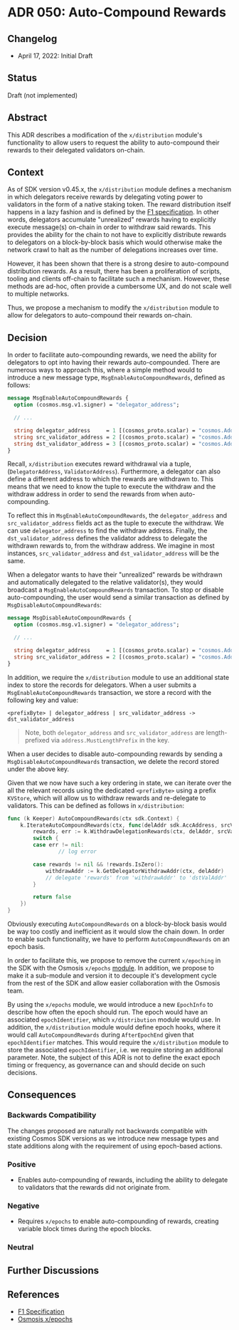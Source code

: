 # ADR 050: Auto-Compound Rewards

## Changelog

* April 17, 2022: Initial Draft

## Status

Draft (not implemented)

## Abstract

This ADR describes a modification of the `x/distribution` module's functionality
to allow users to request the ability to auto-compound their rewards to their
delegated validators on-chain.

## Context

As of SDK version v0.45.x, the `x/distribution` module defines a mechanism in
which delegators receive rewards by delegating voting power to validators in the
form of a native staking token. The reward distribution itself happens in a lazy
fashion and is defined by the [F1 specification](https://drops.dagstuhl.de/opus/volltexte/2020/11974/pdf/OASIcs-Tokenomics-2019-10.pdf).
In other words, delegators accumulate "unrealized" rewards having to explicitly
execute message(s) on-chain in order to withdraw said rewards. This provides the
ability for the chain to not have to explicitly distribute rewards to delegators
on a block-by-block basis which would otherwise make the network crawl to halt
as the number of delegations increases over time.

However, it has been shown that there is a strong desire to auto-compound
distribution rewards. As a result, there has been a proliferation of scripts, tooling
and clients off-chain to facilitate such a mechanism. However, these methods are
ad-hoc, often provide a cumbersome UX, and do not scale well to multiple networks.

Thus, we propose a mechanism to modify the `x/distribution` module to allow for
delegators to auto-compound their rewards on-chain.

## Decision

In order to facilitate auto-compounding rewards, we need the ability for delegators
to opt into having their rewards auto-compounded. There are numerous ways to approach
this, where a simple method would to introduce a new message type, `MsgEnableAutoCompoundRewards`,
defined as follows:

```protobuf
message MsgEnableAutoCompoundRewards {
  option (cosmos.msg.v1.signer) = "delegator_address";

  // ...

  string delegator_address     = 1 [(cosmos_proto.scalar) = "cosmos.AddressString"];
  string src_validator_address = 2 [(cosmos_proto.scalar) = "cosmos.AddressString"];
  string dst_validator_address = 3 [(cosmos_proto.scalar) = "cosmos.AddressString"];
}
```

Recall, `x/distribution` executes reward withdrawal via a tuple, (`DelegatorAddress`, `ValidatorAddress`).
Furthermore, a delegator can also define a different address to which the rewards
are withdrawn to. This means that we need to know the tuple to execute the withdraw
and the withdraw address in order to send the rewards from when auto-compounding.

To reflect this in `MsgEnableAutoCompoundRewards`, the `delegator_address` and
`src_validator_address` fields act as the tuple to execute the withdraw. We can
use `delegator_address` to find the withdraw address. Finally, the `dst_validator_address`
defines the validator address to delegate the withdrawn rewards to, from the withdraw address.
We imagine in most instances, `src_validator_address` and `dst_validator_address`
will be the same.

When a delegator wants to have their "unrealized" rewards be withdrawn and
automatically delegated to the relative validator(s), they would broadcast a
`MsgEnableAutoCompoundRewards` transaction. To stop or disable auto-compounding,
the user would send a similar transaction as defined by `MsgDisableAutoCompoundRewards`:

```protobuf
message MsgDisableAutoCompoundRewards {
  option (cosmos.msg.v1.signer) = "delegator_address";

  // ...

  string delegator_address     = 1 [(cosmos_proto.scalar) = "cosmos.AddressString"];
  string src_validator_address = 2 [(cosmos_proto.scalar) = "cosmos.AddressString"];
}
```

In addition, we require the `x/distribution` module to use an additional state
index to store the records for delegators. When a user submits a `MsgEnableAutoCompoundRewards`
transaction, we store a record with the following key and value:

```text
<prefixByte> | delegator_address | src_validator_address -> dst_validator_address
```

> Note, both `delegator_address` and `src_validator_address` are length-prefixed
> via `address.MustLengthPrefix` in the key.

When a user decides to disable auto-compounding rewards by sending a `MsgDisableAutoCompoundRewards`
transaction, we delete the record stored under the above key.

Given that we now have such a key ordering in state, we can iterate over the all
the relevant records using the dedicated `<prefixByte>` using a prefix `KVStore`,
which will allow us to withdraw rewards and re-delegate to validators. This can
be defined as follows in `x/distribution`:

```go
func (k Keeper) AutoCompoundRewards(ctx sdk.Context) {
	k.IterateAutoCompoundRewards(ctx, func(delAddr sdk.AccAddress, srcValAddr, dstValAddr sdk.ValAddress) (stop bool) {
		rewards, err := k.WithdrawDelegationRewards(ctx, delAddr, srcValAddr)
		switch {
		case err != nil:
				// log error

		case rewards != nil && !rewards.IsZero():
			withdrawAddr := k.GetDelegatorWithdrawAddr(ctx, delAddr)
			// delegate 'rewards' from 'withdrawAddr' to 'dstValAddr'
		}

		return false
	})
}
```

Obviously executing `AutoCompoundRewards` on a block-by-block basis would be way
too costly and inefficient as it would slow the chain down. In order to enable
such functionality, we have to perform `AutoCompoundRewards` on an epoch basis.

In order to facilitate this, we propose to remove the current `x/epoching` in the
SDK with the Osmosis `x/epochs` [module](https://github.com/osmosis-labs/osmosis/tree/main/x/epochs/spec).
In addition, we propose to make it a sub-module and version it to decouple it's
development cycle from the rest of the SDK and allow easier collaboration with
the Osmosis team.

By using the `x/epochs` module, we would introduce a new `EpochInfo` to describe
how often the epoch should run. The epoch would have an associated `epochIdentifier`,
which `x/distribution` module would use. In addition, the `x/distribution` module
would define epoch hooks, where it would call `AutoCompoundRewards` during
`AfterEpochEnd` given that `epochIdentifier` matches. This would require the
`x/distribution` module to store the associated `epochIdentifier`, i.e. we require
storing an additional parameter. Note, the subject of this ADR is not to define
the exact epoch timing or frequency, as governance can and should decide on such
decisions.

## Consequences

### Backwards Compatibility

The changes proposed are naturally not backwards compatible with existing Cosmos
SDK versions as we introduce new message types and state additions along with the
requirement of using epoch-based actions.

### Positive

* Enables auto-compounding of rewards, including the ability to delegate to
  validators that the rewards did not originate from.

### Negative

* Requires `x/epochs` to enable auto-compounding of rewards, creating variable
  block times during the epoch blocks.

### Neutral


## Further Discussions

## References

* [F1 Specification](https://drops.dagstuhl.de/opus/volltexte/2020/11974/pdf/OASIcs-Tokenomics-2019-10.pdf)
* [Osmosis x/epochs](https://github.com/osmosis-labs/osmosis/tree/main/x/epochs/spec)
